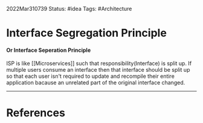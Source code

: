 2022Mar310739
Status: #idea
Tags: #Architecture


# Interface Segregation Principle
#### Or Interface Seperation Principle

ISP is like [[Microservices]] such that responsibility(Interface) is split up. If multiple users consume an interface then that interface should be split up so that each user isn't required to update and recompile their entire application bacause an unrelated part of the original interface changed. 


---
# References